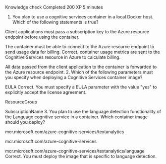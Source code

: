 Knowledge check
Completed
200 XP
5 minutes

1. You plan to use a cognitive services container in a local Docker host. Which of the following statements is true? 

Client applications must pass a subscription key to the Azure resource endpoint before using the container.

The container must be able to connect to the Azure resource endpoint to send usage data for billing.
Correct. container usage metrics are sent to the Cognitive Services resource in Azure to calculate billing.


All data passed from the client application to the container is forwarded to the Azure resource endpoint.
2. Which of the following parameters must you specify when deploying a Cognitive Services container image? 

EULA
Correct. You must specify a EULA parameter with the value "yes" to explicitly accept the license agreement.


ResourceGroup

SubscriptionName
3. You plan to use the language detection functionality of the Language cognitive service in a container. Which container image should you deploy? 

mcr.microsoft.com/azure-cognitive-services/textanalytics

mcr.microsoft.com/azure-cognitive-services

mcr.microsoft.com/azure-cognitive-services/textanalytics/language
Correct. You must deploy the image that is specific to language detection.